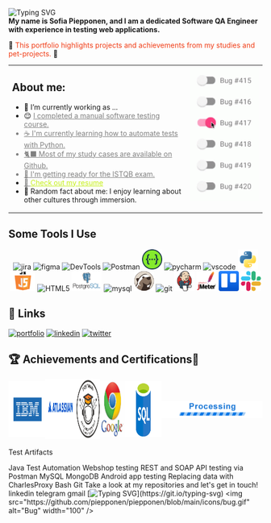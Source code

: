 
![Typing SVG](https://readme-typing-svg.herokuapp.com?color=%23FF0000&lines=Hello+there!)                
**My name is **Sofia Piepponen**, and I am a dedicated **Software QA Engineer** with experience in testing web applications.**

:dizzy: <span style="color: #f03c15;">This portfolio highlights projects and achievements from my studies and pet-projects.</span> :dizzy:
<table>
  <tr>
    <td style="vertical-align: top; width: 70%;">
      <h2>About me:</h2>
      <ul>
        <li>🌟 I’m currently working as ...</li>
        <li>😌  <a href="" style="color: #808080;">I completed a manual software testing course.</li>
        <li>☕ I'm currently learning how to automate tests with Python.</li>
        <li>🐈‍⬛ Most of my study cases are available on Github.</li>
        <li>📖 I'm getting ready for the ISTQB exam.</li>
        <li>📙 <a href="URL_TO_YOUR_RESUME" style="color: #c5f015;">Check out my resume</a>
        <li>🧣 Random fact about me: I enjoy learning about other cultures through immersion. </li>
      </ul>
    </td>
    <td style="vertical-align: top; text-align: center; width: 30%;">
      <img src="https://github.com/piepponen/piepponen/blob/main/programmer-developer.gif" alt="Programmer GIF" width="150">
    </td>
  </tr>
</table>



<h2>Some Tools I Use</h2>
<p align="center">
<img src="https://cdn.jsdelivr.net/gh/devicons/devicon/icons/jira/jira-original.svg" title="jira" alt="jira" width="40" height="40"/>
<img src="https://cdn.jsdelivr.net/gh/devicons/devicon/icons/figma/figma-original.svg" title="Figma" alt="figma" width="40" height="40"/>
<img src="https://d33wubrfki0l68.cloudfront.net/38b5c953a4667366685d55db55d057c86db1fc54/a0fdc/static/acae6b24d940347661ca901ea07f47c1/chrome-dev-logo-icon.png" title="DevTools" alt="DevTools" width="40" height="40"/>
<img src="https://www.svgrepo.com/show/354202/postman-icon.svg" title="Postman" alt="Postman" width="40" height="40"/>
<img src="https://github.com/piepponen/piepponen/blob/main/icons/swagger.png" title="Swagger" alt="Swagger" width="40" height="40"/>
<img src="https://upload.wikimedia.org/wikipedia/commons/1/1d/PyCharm_Icon.svg" title="PyCharm" alt="pycharm" width="40" height="40"/>
<img src="https://cdn.jsdelivr.net/gh/devicons/devicon/icons/vscode/vscode-original.svg" title="vscode" alt="vscode" width="40" height="40"/>
<img src = "https://github.com/devicons/devicon/blob/master/icons/python/python-original.svg" title = "Python" alt = "Python" width ="40" height = "40"/>
<img src="https://github.com/piepponen/piepponen/blob/main/icons/javascript_logo.jpeg" title="JavaScript" alt="JavaScript" width="50" height="40"/>
<img src="https://cdn-icons-png.flaticon.com/512/919/919827.png" title="HTML5" alt="HTML5" width="40" height="40"/>
<img src="https://github.com/piepponen/piepponen/blob/main/icons/postgre.png" title="PostGre" alt="PostGre" width="60" height="40"/>
<img src="https://cdn.jsdelivr.net/gh/devicons/devicon/icons/mysql/mysql-original.svg" title="mysql" alt="mysql" width="40" height="40"/>
<img src="https://github.com/devicons/devicon/blob/master/icons/dbeaver/dbeaver-original.svg" title="DBeaver" alt="DBeaver" width="40" height="40"/>
<img src="https://cdn.jsdelivr.net/gh/devicons/devicon/icons/git/git-original.svg" title="git" alt="git" width="40" height="40"/>
<img src="https://github.com/devicons/devicon/blob/master/icons/jenkins/jenkins-original.svg" title="Jenkings" alt="Jenkings" width="40" height="40"/>
<img src="https://github.com/piepponen/piepponen/blob/main/icons/jmeter.jpg" title="JMeter" alt="JMeter" width="40" height="40"/>
<img src="https://github.com/devicons/devicon/blob/master/icons/trello/trello-original.svg" title = "Trello" alt = "Trello" width = "40" height = "40"/>
<img src = "https://github.com/devicons/devicon/blob/master/icons/slack/slack-original.svg" title = "Slack" alt="Slack' width = "40" height = "40"/>  
</p>



## 🔗 Links
[![portfolio](https://img.shields.io/badge/my_portfolio-000?style=for-the-badge&logo=ko-fi&logoColor=white)](https://katherineoelsner.com/)
[![linkedin](https://img.shields.io/badge/linkedin-0A66C2?style=for-the-badge&logo=linkedin&logoColor=white)](https://www.linkedin.com/)
[![twitter](https://img.shields.io/badge/twitter-1DA1F2?style=for-the-badge&logo=twitter&logoColor=white)](https://twitter.com/)
## 🏆  Achievements and Certifications📜
<div style="display: flex; align-items: center; justify-content: space-between;">
   <a href="https://github.com/piepponen/piepponen/blob/main/Certificates/IBM_JS.pdf">
    <img src="https://github.com/piepponen/piepponen/blob/main/icons/IBM.png" title="IBM JavaScript" alt="IBM JavaScript" width="180" height="110">
  </a>
  <a href="https://github.com/piepponen/piepponen/blob/main/Certificates/CERTIFICATE_LANDING_PAGE~WTZRBPT53G2F.jpeg">
    <img src="https://github.com/piepponen/piepponen/blob/main/icons/atlassian.png" title="Atlassian University" alt="Atlassian University" width="150" height="120">
  </a>
  <a href="https://badgr.com/public/assertions/MPewFIrCRWOqYgKSuRmePg?identity__email=sofiia.piepponen@gmail.com">
    <img src="https://github.com/piepponen/piepponen/blob/main/icons/postmanbadge.png" title="Postman Academy" alt="Postman Badge" width="120" height="120">
  </a>
 <a href="https://github.com/piepponen/piepponen/blob/main/Certificates/AgileProjectManagement_GoogleWKMJNZ5MKQS8.pdf">
    <img src="https://github.com/piepponen/piepponen/blob/main/icons/wKeD4dtazdA.jpg" title="Google Agile" alt="Google Agile" width="120" height="110">
  </a>
  <a href="https://github.com/piepponen/piepponen/blob/main/Certificates/stepik-certificate-201213-3ec9f13.pdf">
    <img src="https://github.com/piepponen/piepponen/blob/main/icons/sql.png" title="SQL Workshop" alt="SQL Workshop" width="180" height="110">
  </a>
    <img src="https://github.com/piepponen/piepponen/blob/main/icons/processing.gif" alt="Processing GIF" width="200">
</div>





Test Artifacts

Java Test Automation
Webshop testing
REST and SOAP API testing via Postman
MySQL
MongoDB
Android app testing
Replacing data with CharlesProxy
Bash
Git
Take a look at my repositories and let's get in touch!
linkedin telegram gmail
[![Typing SVG](https://readme-typing-svg.herokuapp.com?color=%2336BCF7&lines=See+you!)](https://git.io/typing-svg)   <img src="https://github.com/piepponen/piepponen/blob/main/icons/bug.gif" alt="Bug" width="100" />


